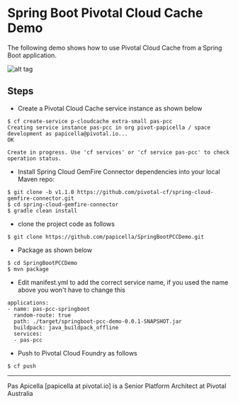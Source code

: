 <h1>Spring Boot Pivotal Cloud Cache Demo</h1>

The following demo shows how to use Pivotal Cloud Cache from a Spring Boot application.

![alt tag](https://image.ibb.co/eGq3fk/pcc_springboot_1.png)

<h2> Steps </h2>

- Create a Pivotal Cloud Cache service instance as shown below

```
$ cf create-service p-cloudcache extra-small pas-pcc
Creating service instance pas-pcc in org pivot-papicella / space development as papicella@pivotal.io...
OK

Create in progress. Use 'cf services' or 'cf service pas-pcc' to check operation status.
```

- Install Spring Cloud GemFire Connector dependencies into your local Maven repo:

```
$ git clone -b v1.1.0 https://github.com/pivotal-cf/spring-cloud-gemfire-connector.git  
$ cd spring-cloud-gemfire-connector  
$ gradle clean install
```

- clone the project code as follows

```
$ git clone https://github.com/papicella/SpringBootPCCDemo.git
```

- Package as shown below

```
$ cd SpringBootPCCDemo
$ mvn package
```

- Edit manifest.yml to add the correct service name, if you used the name above you won't have to change this

```
applications:
- name: pas-pcc-springboot
  random-route: true
  path: ./target/springboot-pcc-demo-0.0.1-SNAPSHOT.jar
  buildpack: java_buildpack_offline
  services:
  - pas-pcc
```

- Push to Pivotal Cloud Foundry as follows

```
$ cf push
```

<hr />
Pas Apicella [papicella at pivotal.io] is a Senior Platform Architect at Pivotal Australia 